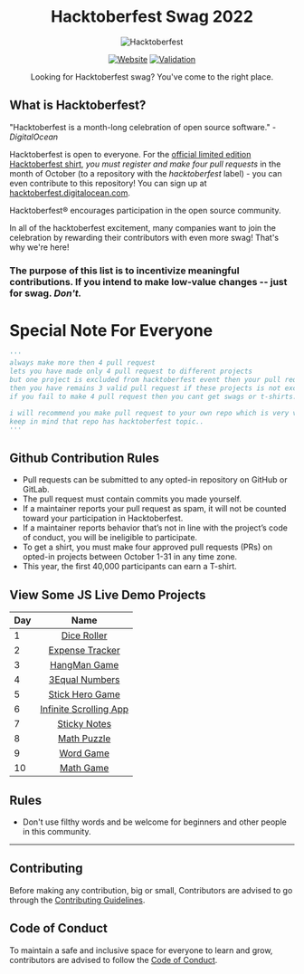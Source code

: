 <div align=center>

# Hacktoberfest Swag <!-- current year start -->2022<!-- current year end -->

![Hacktoberfest](https://user-images.githubusercontent.com/76551267/192132571-7d0d7952-9fcc-4e93-96bb-8350b20dcbfc.png "Hacktoberfest")

[![Website](https://img.shields.io/badge/Website-visit-2a8?style=for-the-badge&logo=google-chrome&logoColor=white)](https://benbarth.github.io/hacktoberfest-swag/)
[![Validation](https://img.shields.io/github/workflow/status/benbarth/hacktoberfest-swag/Update%20README/master?logo=github&style=for-the-badge)](https://github.com/benbarth/hacktoberfest-swag/actions?query=workflow%3A"Update+README")

Looking for Hacktoberfest swag? You've come to the right place.

</div>

## What is Hacktoberfest?

"Hacktoberfest is a month-long celebration of open source software." - _DigitalOcean_

Hacktoberfest is open to everyone. For the [official limited edition Hacktoberfest shirt](https://hacktoberfest.digitalocean.com), _you must register and make four pull requests_ in the month of October (to a repository with the _hacktoberfest_ label) - you can even contribute to this repository! You can sign up at [hacktoberfest.digitalocean.com](https://hacktoberfest.digitalocean.com).

Hacktoberfest® encourages participation in the open source community.

In all of the hacktoberfest excitement, many companies want to join the celebration by rewarding their contributors with even more swag! That's why we're here!

### The purpose of this list is to incentivize meaningful contributions. If you intend to make low-value changes -- just for swag. _Don't._

# Special Note For Everyone

```py
'''
always make more then 4 pull request
lets you have made only 4 pull request to different projects
but one project is excluded from hacktoberfest event then your pull request will not be count and
then you have remains 3 valid pull request if these projects is not excluded.
if you fail to make 4 pull request then you cant get swags or t-shirts.

i will recommend you make pull request to your own repo which is very very safest side for you..
keep in mind that repo has hacktoberfest topic..
'''
```

## Github Contribution Rules

- Pull requests can be submitted to any opted-in repository on GitHub or GitLab.
- The pull request must contain commits you made yourself.
- If a maintainer reports your pull request as spam, it will not be counted toward your participation in Hacktoberfest.
- If a maintainer reports behavior that’s not in line with the project’s code of conduct, you will be ineligible to participate.
- To get a shirt, you must make four approved pull requests (PRs) on opted-in projects between October 1-31 in any time zone.
- This year, the first 40,000 participants can earn a T-shirt.

## View Some JS Live Demo Projects

| Day |                                 Name                                  |
| --- | :-------------------------------------------------------------------: |
| 1   |       [Dice Roller](https://grand-dolphin-6cf5fb.netlify.app/)        |
| 2   |    [Expense Tracker](https://roaring-daifuku-02836d.netlify.app/)     |
| 3   |     [HangMan Game](https://shiny-stroopwafel-00478e.netlify.app/)     |
| 4   | [3Equal Numbers](https://coruscating-salamander-170f30.netlify.app/)  |
| 5   |    [Stick Hero Game](https://fabulous-axolotl-f56cdc.netlify.app/)    |
| 6   | [Infinite Scrolling App](https://joyful-tiramisu-cc72b7.netlify.app/) |
| 7   |     [Sticky Notes](https://snazzy-frangipane-3e7d34.netlify.app/)     |
| 8   |       [Math Puzzle](https://dainty-kringle-4febd3.netlify.app/)       |
| 9   |         [Word Game](https://elegant-yeot-92b156.netlify.app/)         |
| 10  |       [Math Game](https://gleeful-figolla-d97c01.netlify.app/)        |

## Rules

- Don't use filthy words and be welcome for beginners and other people in this community.

---

## Contributing

Before making any contribution, big or small, Contributors are advised to go through the [Contributing Guidelines](./Contribution.md).

## Code of Conduct

To maintain a safe and inclusive space for everyone to learn and grow, contributors are advised to follow the [Code of Conduct](./Code_Of_Conduct.md).
